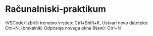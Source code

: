 # Računalniski-praktikum
(VSCode) Izbriši trenutno vrstico: Ctrl+Shift+K, Ustvari novo datoteko: Ctrl+N, (brskalnik) Odpiranje novega okna (New): Ctrl+N
